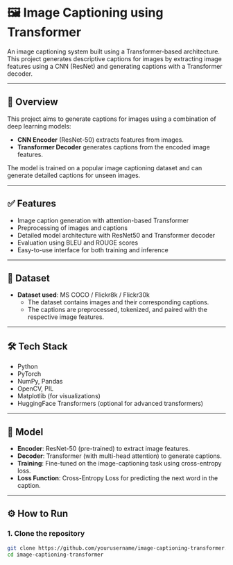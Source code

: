 # 🖼️ Image Captioning using Transformer

An image captioning system built using a Transformer-based architecture. This project generates descriptive captions for images by extracting image features using a CNN (ResNet) and generating captions with a Transformer decoder.

---



## 🎯 Overview

This project aims to generate captions for images using a combination of deep learning models:
- **CNN Encoder** (ResNet-50) extracts features from images.
- **Transformer Decoder** generates captions from the encoded image features.

The model is trained on a popular image captioning dataset and can generate detailed captions for unseen images.

---

## ✅ Features

- Image caption generation with attention-based Transformer
- Preprocessing of images and captions
- Detailed model architecture with ResNet50 and Transformer decoder
- Evaluation using BLEU and ROUGE scores
- Easy-to-use interface for both training and inference

---

## 📂 Dataset

- **Dataset used**: MS COCO / Flickr8k / Flickr30k
  - The dataset contains images and their corresponding captions.
  - The captions are preprocessed, tokenized, and paired with the respective image features.

---

## 🛠 Tech Stack

- Python
- PyTorch
- NumPy, Pandas
- OpenCV, PIL
- Matplotlib (for visualizations)
- HuggingFace Transformers (optional for advanced transformers)

---

## 🧠 Model

- **Encoder**: ResNet-50 (pre-trained) to extract image features.
- **Decoder**: Transformer (with multi-head attention) to generate captions.
- **Training**: Fine-tuned on the image-captioning task using cross-entropy loss.
- **Loss Function**: Cross-Entropy Loss for predicting the next word in the caption.

---

## ⚙️ How to Run

### 1. Clone the repository
```bash
git clone https://github.com/yourusername/image-captioning-transformer.git
cd image-captioning-transformer
